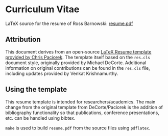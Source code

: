 # Curriculum Vitae

LaTeX source for the resume of Ross Barnowski: [resume.pdf](/resume.pdf)

## Attribution

This document derives from an open-source [LaTeX Resume template provided by Chris
Paciorek](https://www.stat.berkeley.edu/~paciorek/computingTips/Latex_template_creating_CV_.html).
The template itself based on the `res.cls` document style, originally provided
by Michael DeCorte. Additional information on original contributions can be
found in the `res.cls` file, including updates provided by Venkat Krishnamurthy.

## Using the template

This resume template is intended for researchers/academics.
The main change from the original template from DeCorte/Paciorek is the 
addition of bibliography functionality so that publications, conference 
presentations, etc. can be handled using bibtex.

`make` is used to build `resume.pdf` from the source files using `pdflatex`.
